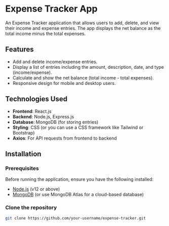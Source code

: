 
# Expense Tracker App

An Expense Tracker application that allows users to add, delete, and view their income and expense entries. The app displays the net balance as the total income minus the total expenses.

## Features

- Add and delete income/expense entries.
- Display a list of entries including the amount, description, date, and type (income/expense).
- Calculate and show the net balance (total income - total expenses).
- Responsive design for mobile and desktop users.

## Technologies Used

- **Frontend**: React.js
- **Backend**: Node.js, Express.js
- **Database**: MongoDB (for storing entries)
- **Styling**: CSS (or you can use a CSS framework like Tailwind or Bootstrap)
- **Axios**: For API requests from frontend to backend

## Installation

### Prerequisites

Before running the application, ensure you have the following installed:

- [Node.js](https://nodejs.org/) (v12 or above)
- [MongoDB](https://www.mongodb.com/try/download/community) (or use MongoDB Atlas for a cloud-based database)

### Clone the repository

```bash
git clone https://github.com/your-username/expense-tracker.git

